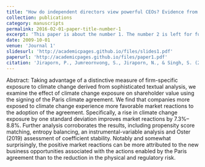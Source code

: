 ```yaml
---
title: "How do independent directors view powerful CEOs? Evidence from a quasi-natural experiment"
collection: publications
category: manuscripts
permalink: 2016-02-01-paper-title-number-1
excerpt: 'This paper is about the number 1. The number 2 is left for future work.'
date: 2009-10-01
venue: 'Journal 1'
slidesurl: 'http://academicpages.github.io/files/slides1.pdf'
paperurl: 'http://academicpages.github.io/files/paper1.pdf'
citation: 'Jiraporn, P., Jumreornvong, S., Jiraporn, N., & Singh, S. (2016). How do independent directors view powerful CEOs? Evidence from a quasi-natural experiment. Finance Research Letters, 16, 268-274.'
---
```


Abstract: Taking advantage of a distinctive measure of firm-specific exposure to climate change derived from sophisticated textual analysis, we examine the effect of climate change exposure on shareholder value using the signing of the Paris climate agreement. We find that companies more exposed to climate change experience more favorable market reactions to the adoption of the agreement. Specifically, a rise in climate change exposure by one standard deviation improves market reactions by 7.3%–8.8%. Further analysis corroborates the results, including propensity score matching, entropy balancing, an instrumental-variable analysis and Oster (2019) assessment of coefficient stability. Notably and somewhat surprisingly, the positive market reactions can be more attributed to the new business opportunities associated with the actions enabled by the Paris agreement than to the reduction in the physical and regulatory risk.
